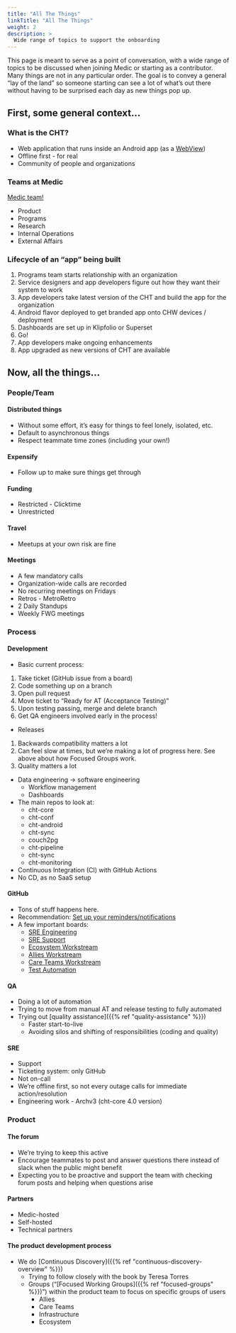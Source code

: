 ```yaml
---
title: "All The Things"
linkTitle: "All The Things"
weight: 2
description: >
  Wide range of topics to support the onboarding
---
```


This page is meant to serve as a point of conversation, with a wide range of topics to be discussed when joining Medic or starting as a contributor. Many things are not in any particular order. The goal is to convey a general “lay of the land” so someone starting can see a lot of what’s out there without having to be surprised each day as new things pop up.

## First, some general context…

### What is the CHT?
* Web application that runs inside an Android app (as a [WebView](https://developer.android.com/reference/android/webkit/WebView))
* Offline first - for real
* Community of people and organizations

### Teams at Medic
[Medic team!](https://medic.org/team/) 
* Product
* Programs
* Research
* Internal Operations
* External Affairs

### Lifecycle of an “app” being built
1. Programs team starts relationship with an organization
1. Service designers and app developers figure out how they want their system to work
1. App developers take latest version of the CHT and build the app for the organization
1. Android flavor deployed to get branded app onto CHW devices / deployment
1. Dashboards are set up in Klipfolio or Superset
1. Go!
1. App developers make ongoing enhancements
1. App upgraded as new versions of CHT are available

## Now, all the things…
### People/Team

#### Distributed things 
* Without some effort, it’s easy for things to feel lonely, isolated, etc.
* Default to asynchronous things
* Respect teammate time zones (including your own!)

#### Expensify
* Follow up to make sure things get through 

#### Funding
* Restricted - Clicktime
* Unrestricted

#### Travel 
* Meetups at your own risk are fine

#### Meetings
* A few mandatory calls
* Organization-wide calls are recorded
* No recurring meetings on Fridays
* Retros - MetroRetro
* 2 Daily Standups
* Weekly FWG meetings

### Process

#### Development
* Basic current process:
1. Take ticket (GitHub issue from a board)
1. Code something up on a branch
1. Open pull request
1. Move ticket to “Ready for AT (Acceptance Testing)”
1. Upon testing passing, merge and delete branch
1. Get QA engineers involved early in the process!
* Releases
1. Backwards compatibility matters a lot
1. Can feel slow at times, but we’re making a lot of progress here. See above about how Focused Groups work.
1. Quality matters a lot
* Data engineering -> software engineering
  * Workflow management 
  * Dashboards
* The main repos to look at:
  * cht-core
  * cht-conf
  * cht-android 
  * cht-sync 
  * couch2pg
  * cht-pipeline
  * cht-sync
  * cht-monitoring
* Continuous Integration (CI) with GitHub Actions
* No CD, as no SaaS setup

#### GitHub 
* Tons of stuff happens here.
* Recommendation: [Set up your reminders/notifications](https://medic.slack.com/archives/C024KTGRW/p1617308776092600) 
* A few important boards: 
  * [SRE Engineering](https://github.com/orgs/medic/projects/38)
  * [SRE Support](https://github.com/orgs/medic/projects/19)
  * [Ecosystem Workstream](https://github.com/orgs/medic/projects/134/views/11)
  * [Allies Workstream](https://github.com/orgs/medic/projects/134/views/3)
  * [Care Teams Workstream](https://github.com/orgs/medic/projects/134/views/2)
  * [Test Automation](https://github.com/orgs/medic/projects/134/views/12)

#### QA
* Doing a lot of automation
* Trying to move from manual AT and release testing to fully automated
* Trying out [quality assistance]({{% ref "quality-assistance" %}})
  * Faster start-to-live 
  * Avoiding silos and shifting of responsibilities (coding and quality)

#### SRE
* Support
* Ticketing system: only GitHub
* Not on-call
* We’re offline first, so not every outage calls for immediate action/resolution
* Engineering work - Archv3 (cht-core 4.0 version)

### Product
#### The forum
* We’re trying to keep this active
* Encourage teammates to post and answer questions there instead of slack when the public might benefit
* Expecting you to be proactive and support the team with checking forum posts and helping when questions arise

#### Partners
* Medic-hosted
* Self-hosted
* Technical partners

#### The product development process
* We do [Continuous Discovery]({{% ref "continuous-discovery-overview" %}})
  * Trying to follow closely with the book by Teresa Torres
  * Groups (“[Focused Working Groups]({{% ref "focused-groups" %}})”) within the product team to focus on specific groups of users
    * Allies
    * Care Teams
    * Infrastructure
    * Ecosystem